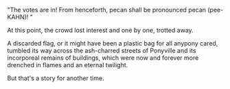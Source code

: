 "The votes are in! From henceforth, pecan shall be pronounced pecan (pee-KAHN)! "  

At this point, the crowd lost interest and one by one, trotted away.

A discarded flag, or it might have been a plastic bag for all anypony cared, tumbled its way across the ash-charred streets of Ponyville and its incorporeal remains of buildings, which were now and forever more drenched in flames and an eternal twilight. 

But that's a story for another time.